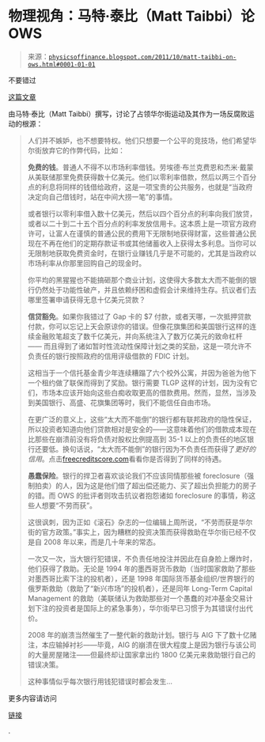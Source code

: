 <!--yml

category: 未分类

date: 2024-05-18 07:03:00

-->

# 物理视角：马特·泰比（Matt Taibbi）论 OWS

> 来源：[`physicsoffinance.blogspot.com/2011/10/matt-taibbi-on-ows.html#0001-01-01`](http://physicsoffinance.blogspot.com/2011/10/matt-taibbi-on-ows.html#0001-01-01)

不要错过

[这篇文章](http://www.rollingstone.com/politics/blogs/taibblog/owss-beef-wall-street-isnt-winning-its-cheating-20111025)

由马特·泰比（Matt Taibbi）撰写，讨论了占领华尔街运动及其作为一场反腐败运动的根源：

> 人们并不嫉妒，也不想要特权。他们只想要一个公平的竞技场，他们希望华尔街放弃它的作弊代码，比如：
> 
> **免费的钱**。普通人不得不以市场利率借钱。劳埃德·布兰克费恩和杰米·戴蒙从美联储那里免费获得数十亿美元。他们以零利率借款，然后以两三个百分点的利息将同样的钱借给政府，这是一项宝贵的公共服务，也就是“当政府决定向自己借钱时，站在中间大捞一笔”的事情。
> 
> 或者银行以零利率借入数十亿美元，然后以四个百分点的利率向我们放贷，或者以二十到二十五个百分点的利率发放信用卡。这本质上是一项官方政府许可，让富人在谨慎的普通公民的费用下无限制地获得财富，这些普通公民现在不再在他们的定期存款证书或其他储蓄收入上获得太多利息。当你可以无限制地获取免费资金时，在银行业赚钱几乎是不可能的，尤其是当政府以市场利率从你那里回购自己的现金时。
> 
> 你平均的黑猩猩也不能搞砸那个商业计划，这使得大多数太大而不能倒的银行仍然处于功能性破产，并且依赖纾困和虚假会计来维持生存。抗议者们去哪里签署申请获得无息十亿美元贷款？
> 
> **信贷豁免**。如果你我错过了 Gap 卡的 $7 付款，或者天哪，一次抵押贷款付款，你可以忘记上天会原谅你的错误。但像花旗集团和美国银行这样的连续金融败笔超支了数千亿美元，并向系统注入了数万亿美元的致命杠杆 —— 而且得到了诸如暂时性流动性保障计划之类的奖励，这是一项允许不负责任的银行按照政府的信用评级借款的 FDIC 计划。
> 
> 这相当于一个信托基金青少年连续糟蹋了六个校外公寓，并因为爸爸为他下一个租约做了联保而得到了奖励。银行需要 TLGP 这样的计划，因为没有它们，市场本应该开始向这些白痴收取更高的借款费用。然而，显然，当涉及到美国银行、高盛、花旗集团等时，我们不能信任自由市场。
> 
> 在更广泛的意义上，这些“太大而不能倒”的银行都有联邦政府的隐性保证，所以投资者知道向他们贷款相对是安全的——这意味着他们的借款成本现在比那些在崩溃前没有将负债对股权比例提高到 35-1 以上的负责任的地区银行还要低。换句话说，“太大而不能倒”的银行因为不负责任而获得了*更好的信用*。点击[freecreditscore.com](http://freecreditscore.com/)看看你是否得到了同样的待遇。
> 
> **愚蠢保险**。银行的捍卫者喜欢谈论我们不应该同情那些被 foreclosure（强制拍卖）的人，因为这是他们借了超出偿还能力、买了超出负担能力的房子的错。而 OWS 的批评者则攻击抗议者抱怨诸如 foreclosure 的事情，称这些人想要“不劳而获”。
> 
> 这很讽刺，因为正如《滚石》杂志的一位编辑上周所说，“不劳而获是华尔街的官方政策。”事实上，因为糟糕的投资决策而获得救助在华尔街已经不仅是自 2008 年以来，而是几十年来的常态。
> 
> 一次又一次，当大银行犯错误，不负责任地投注并因此在自身脸上爆炸时，他们获得了救助。无论是 1994 年的墨西哥货币救助（当时国家救助了那些对墨西哥比索下注的投机者），还是 1998 年国际货币基金组织/世界银行的俄罗斯救助（救助了“新兴市场”的投机者），还是同年 Long-Term Capital Management 的救助（美联储认为救助那些对一个愚蠢的对冲基金交易计划下注的投资者是国际上的紧急事务），华尔街早已习惯于为其错误付出代价。
> 
> 2008 年的崩溃当然催生了一整代新的救助计划。银行与 AIG 下了数十亿赌注，本应输掉衬衫——毕竟，AIG 的崩溃在很大程度上是因为银行与该公司的大量房屋赌注——但最终却让国家拿出约 1800 亿美元来救助银行自己的错误决策。
> 
> 这种事情似乎每次银行用钱犯错误时都会发生...

更多内容请访问

[链接](http://www.rollingstone.com/politics/blogs/taibblog/owss-beef-wall-street-isnt-winning-its-cheating-20111025)

.
